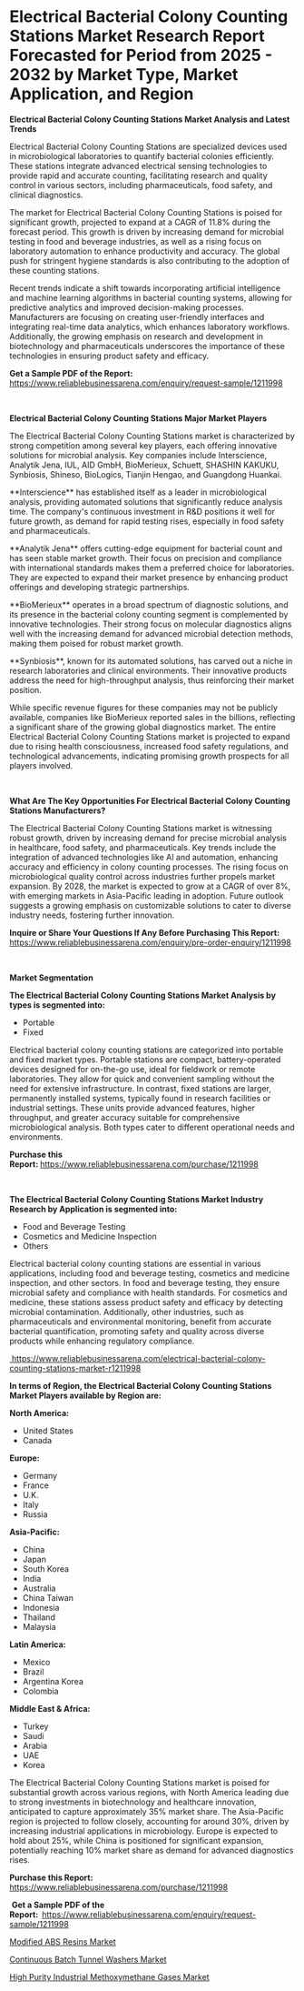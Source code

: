 <p><h1>Electrical Bacterial Colony Counting Stations Market Research Report Forecasted for Period from 2025 -  2032 by Market Type, Market Application, and Region</h1></p><p><strong>Electrical Bacterial Colony Counting Stations Market Analysis and Latest Trends</strong></p>
<p><p>Electrical Bacterial Colony Counting Stations are specialized devices used in microbiological laboratories to quantify bacterial colonies efficiently. These stations integrate advanced electrical sensing technologies to provide rapid and accurate counting, facilitating research and quality control in various sectors, including pharmaceuticals, food safety, and clinical diagnostics.</p><p>The market for Electrical Bacterial Colony Counting Stations is poised for significant growth, projected to expand at a CAGR of 11.8% during the forecast period. This growth is driven by increasing demand for microbial testing in food and beverage industries, as well as a rising focus on laboratory automation to enhance productivity and accuracy. The global push for stringent hygiene standards is also contributing to the adoption of these counting stations.</p><p>Recent trends indicate a shift towards incorporating artificial intelligence and machine learning algorithms in bacterial counting systems, allowing for predictive analytics and improved decision-making processes. Manufacturers are focusing on creating user-friendly interfaces and integrating real-time data analytics, which enhances laboratory workflows. Additionally, the growing emphasis on research and development in biotechnology and pharmaceuticals underscores the importance of these technologies in ensuring product safety and efficacy.</p></p>
<p><strong>Get a Sample PDF of the Report:&nbsp;</strong> <a href="https://www.reliablebusinessarena.com/enquiry/request-sample/1211998?utm_campaign=2136&utm_medium=2&utm_source=Github&utm_content=ia&utm_term=24032025&utm_id=electrical-bacterial-colony-counting-stations">https://www.reliablebusinessarena.com/enquiry/request-sample/1211998</a></p>
<p>&nbsp;</p>
<p><strong>Electrical Bacterial Colony Counting Stations Major Market Players</strong></p>
<p><p>The Electrical Bacterial Colony Counting Stations market is characterized by strong competition among several key players, each offering innovative solutions for microbial analysis. Key companies include Interscience, Analytik Jena, IUL, AID GmbH, BioMerieux, Schuett, SHASHIN KAKUKU, Synbiosis, Shineso, BioLogics, Tianjin Hengao, and Guangdong Huankai.</p><p>**Interscience** has established itself as a leader in microbiological analysis, providing automated solutions that significantly reduce analysis time. The company's continuous investment in R&D positions it well for future growth, as demand for rapid testing rises, especially in food safety and pharmaceuticals.</p><p>**Analytik Jena** offers cutting-edge equipment for bacterial count and has seen stable market growth. Their focus on precision and compliance with international standards makes them a preferred choice for laboratories. They are expected to expand their market presence by enhancing product offerings and developing strategic partnerships.</p><p>**BioMerieux** operates in a broad spectrum of diagnostic solutions, and its presence in the bacterial colony counting segment is complemented by innovative technologies. Their strong focus on molecular diagnostics aligns well with the increasing demand for advanced microbial detection methods, making them poised for robust market growth.</p><p>**Synbiosis**, known for its automated solutions, has carved out a niche in research laboratories and clinical environments. Their innovative products address the need for high-throughput analysis, thus reinforcing their market position.</p><p>While specific revenue figures for these companies may not be publicly available, companies like BioMerieux reported sales in the billions, reflecting a significant share of the growing global diagnostics market. The entire Electrical Bacterial Colony Counting Stations market is projected to expand due to rising health consciousness, increased food safety regulations, and technological advancements, indicating promising growth prospects for all players involved.</p></p>
<p>&nbsp;</p>
<p><strong>What Are The Key Opportunities For Electrical Bacterial Colony Counting Stations Manufacturers?</strong></p>
<p><p>The Electrical Bacterial Colony Counting Stations market is witnessing robust growth, driven by increasing demand for precise microbial analysis in healthcare, food safety, and pharmaceuticals. Key trends include the integration of advanced technologies like AI and automation, enhancing accuracy and efficiency in colony counting processes. The rising focus on microbiological quality control across industries further propels market expansion. By 2028, the market is expected to grow at a CAGR of over 8%, with emerging markets in Asia-Pacific leading in adoption. Future outlook suggests a growing emphasis on customizable solutions to cater to diverse industry needs, fostering further innovation.</p></p>
<p><strong>Inquire or Share Your Questions If Any Before Purchasing This Report:</strong> <a href="https://www.reliablebusinessarena.com/enquiry/pre-order-enquiry/1211998?utm_campaign=2136&utm_medium=2&utm_source=Github&utm_content=ia&utm_term=24032025&utm_id=electrical-bacterial-colony-counting-stations">https://www.reliablebusinessarena.com/enquiry/pre-order-enquiry/1211998</a></p>
<p>&nbsp;</p>
<p><strong>Market Segmentation</strong></p>
<p><strong>The Electrical Bacterial Colony Counting Stations Market Analysis by types is segmented into:</strong></p>
<p><ul><li>Portable</li><li>Fixed</li></ul></p>
<p><p>Electrical bacterial colony counting stations are categorized into portable and fixed market types. Portable stations are compact, battery-operated devices designed for on-the-go use, ideal for fieldwork or remote laboratories. They allow for quick and convenient sampling without the need for extensive infrastructure. In contrast, fixed stations are larger, permanently installed systems, typically found in research facilities or industrial settings. These units provide advanced features, higher throughput, and greater accuracy suitable for comprehensive microbiological analysis. Both types cater to different operational needs and environments.</p></p>
<p><strong>Purchase this Report:&nbsp;</strong><a href="https://www.reliablebusinessarena.com/purchase/1211998?utm_campaign=2136&utm_medium=2&utm_source=Github&utm_content=ia&utm_term=24032025&utm_id=electrical-bacterial-colony-counting-stations">https://www.reliablebusinessarena.com/purchase/1211998</a></p>
<p>&nbsp;</p>
<p><strong>The Electrical Bacterial Colony Counting Stations Market Industry Research by Application is segmented into:</strong></p>
<p><ul><li>Food and Beverage Testing</li><li>Cosmetics and Medicine Inspection</li><li>Others</li></ul></p>
<p><p>Electrical bacterial colony counting stations are essential in various applications, including food and beverage testing, cosmetics and medicine inspection, and other sectors. In food and beverage testing, they ensure microbial safety and compliance with health standards. For cosmetics and medicine, these stations assess product safety and efficacy by detecting microbial contamination. Additionally, other industries, such as pharmaceuticals and environmental monitoring, benefit from accurate bacterial quantification, promoting safety and quality across diverse products while enhancing regulatory compliance.</p></p>
<p><a href="https://www.reliablebusinessarena.com/electrical-bacterial-colony-counting-stations-market-r1211998?utm_campaign=2136&utm_medium=2&utm_source=Github&utm_content=ia&utm_term=24032025&utm_id=electrical-bacterial-colony-counting-stations">&nbsp;https://www.reliablebusinessarena.com/electrical-bacterial-colony-counting-stations-market-r1211998</a></p>
<p><strong>In terms of Region, the Electrical Bacterial Colony Counting Stations Market Players available by Region are:</strong></p>
<p>
    <p> <strong> North America: </strong>
        <ul>
            <li>United States</li>
            <li>Canada</li>
        </ul>
        </p> 
    <p> <strong> Europe: </strong>
        <ul>
            <li>Germany</li>
            <li>France</li>
            <li>U.K.</li>
            <li>Italy</li>
            <li>Russia</li>
        </ul>
        </p> 
    <p> <strong> Asia-Pacific: </strong>
        <ul>
            <li>China</li>
            <li>Japan</li>
            <li>South Korea</li>
            <li>India</li>
            <li>Australia</li>
            <li>China Taiwan</li>
            <li>Indonesia</li>
            <li>Thailand</li>
            <li>Malaysia</li>
        </ul>
        </p> 
    <p> <strong> Latin America: </strong>
        <ul>
            <li>Mexico</li>
            <li>Brazil</li>
            <li>Argentina Korea</li>
            <li>Colombia</li>
        </ul>
        </p> 
    <p> <strong> Middle East & Africa: </strong>
        <ul>
            <li>Turkey</li>
            <li>Saudi</li>
            <li>Arabia</li>
            <li>UAE</li>
            <li>Korea</li>
        </ul>
    </p>
    </p>
<p><p>The Electrical Bacterial Colony Counting Stations market is poised for substantial growth across various regions, with North America leading due to strong investments in biotechnology and healthcare innovation, anticipated to capture approximately 35% market share. The Asia-Pacific region is projected to follow closely, accounting for around 30%, driven by increasing industrial applications in microbiology. Europe is expected to hold about 25%, while China is positioned for significant expansion, potentially reaching 10% market share as demand for advanced diagnostics rises.</p></p>
<p><strong>Purchase this Report: </strong><a href="https://www.reliablebusinessarena.com/purchase/1211998?utm_campaign=2136&utm_medium=2&utm_source=Github&utm_content=ia&utm_term=24032025&utm_id=electrical-bacterial-colony-counting-stations">https://www.reliablebusinessarena.com/purchase/1211998</a></p>
<p>&nbsp;<strong>Get a Sample PDF of the Report:&nbsp;&nbsp;</strong><a href="https://www.reliablebusinessarena.com/enquiry/request-sample/1211998?utm_campaign=2136&utm_medium=2&utm_source=Github&utm_content=ia&utm_term=24032025&utm_id=electrical-bacterial-colony-counting-stations">https://www.reliablebusinessarena.com/enquiry/request-sample/1211998</a></p>
<p><strong></strong></p>
<p><p><a href="https://github.com/melkebps5/Market-Research-Report-List-1/blob/main/modified-abs-resins-market.md?utm_campaign=2136&utm_medium=2&utm_source=Github&utm_content=ia&utm_term=24032025&utm_id=electrical-bacterial-colony-counting-stations">Modified ABS Resins Market</a></p><p><a href="https://github.com/arocasanzib6/Market-Research-Report-List-1/blob/main/continuous-batch-tunnel-washers-market.md?utm_campaign=2136&utm_medium=2&utm_source=Github&utm_content=ia&utm_term=24032025&utm_id=electrical-bacterial-colony-counting-stations">Continuous Batch Tunnel Washers Market</a></p><p><a href="https://github.com/guneycigdem35/Market-Research-Report-List-5/blob/main/high-purity-industrial-methoxymethane-gases-market.md?utm_campaign=2136&utm_medium=2&utm_source=Github&utm_content=ia&utm_term=24032025&utm_id=electrical-bacterial-colony-counting-stations">High Purity Industrial Methoxymethane Gases Market</a></p></p>